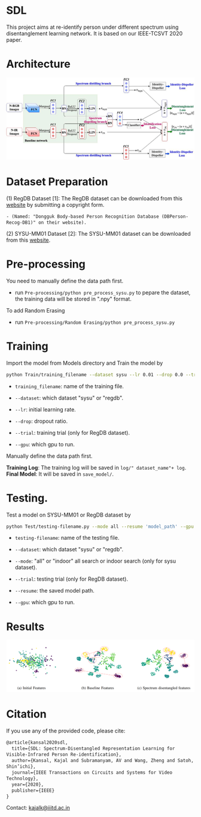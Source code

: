 # SDL
This project aims at re-identify person under different spectrum using disentanglement learning network. It is based on our IEEE-TCSVT 2020 paper. 

# Architecture
![Screenshot](arch.jpg)

# Dataset Preparation
(1) RegDB Dataset [1]: The RegDB dataset can be downloaded from this [website](http://dm.dongguk.edu/link.html) by submitting a copyright form.

    - (Named: "Dongguk Body-based Person Recognition Database (DBPerson-Recog-DB1)" on their website). 

(2) SYSU-MM01 Dataset [2]: The SYSU-MM01 dataset can be downloaded from this [website](http://isee.sysu.edu.cn/project/RGBIRReID.htm).

# Pre-processing

You need to manually define the data path first.

   - run `Pre-processing/python pre_process_sysu.py` to pepare the dataset, the training data will be stored in ".npy" format.
   
   To add Random Erasing 
   
   - run `Pre-processing/Random Erasing/python pre_process_sysu.py` 

# Training

Import the model from Models directory and Train the model by
  ```bash
python Train/training_filename --dataset sysu --lr 0.01 --drop 0.0 --trial 1 --gpu 1
```

  - `training_filename`: name of the training file.
  
  - `--dataset`: which dataset "sysu" or "regdb".

  - `--lr`: initial learning rate.
  
  -  `--drop`: dropout ratio.
  
  -  `--trial`: training trial (only for RegDB dataset).

  -  `--gpu`: which gpu to run.

Manually define the data path first.

**Training Log**: The training log will be saved in `log/" dataset_name"+ log`. 
**Final Model**: It will be saved in `save_model/`.

# Testing.

Test a model on SYSU-MM01 or RegDB dataset by 
  ```bash
python Test/testing-filename.py --mode all --resume 'model_path' --gpu 1 --dataset sysu
```
  - `testing-filename`: name of the testing file.

  - `--dataset`: which dataset "sysu" or "regdb".
  
  - `--mode`: "all" or "indoor" all search or indoor search (only for sysu dataset).
  
  - `--trial`: testing trial (only for RegDB dataset).
  
  - `--resume`: the saved model path.
  
  - `--gpu`:  which gpu to run.

# Results
![Screenshot](result.png)


# Citation
If you use any of the provided code, please cite:
```
@article{kansal2020sdl,
  title={SDL: Spectrum-Disentangled Representation Learning for Visible-Infrared Person Re-identification},
  author={Kansal, Kajal and Subramanyam, AV and Wang, Zheng and Satoh, Shin’ichi},
  journal={IEEE Transactions on Circuits and Systems for Video Technology},
  year={2020},
  publisher={IEEE}
}
```
Contact: kajalk@iiitd.ac.in
